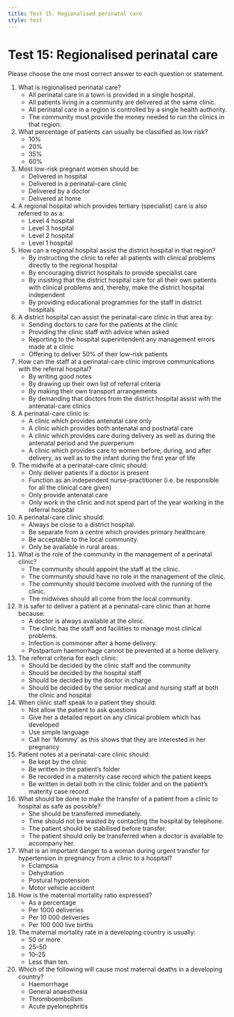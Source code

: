 ```yaml
---
title: Test 15. Regionalised perinatal care
style: test
---
```


# Test 15: Regionalised perinatal care

Please choose the one most correct answer to each question or statement.

1.	What is regionalised perinatal care?
	-	All perinatal care in a town is provided in a single hospital.
	-	All patients living in a community are delivered at the same clinic.
	+	All perinatal care in a region is controlled by a single health authority.
	-	The community must provide the money needed to run the clinics in that region.
2.	What percentage of patients can usually be classified as low risk?
	-	10%
	-	20%
	+	35%
	-	60%
3.	Most low-risk pregnant women should be:
	-	Delivered in hospital
	+	Delivered in a perinatal-care clinic
	-	Delivered by a doctor
	-	Delivered at home
4.	A regional hospital which provides tertiary (specialist) care is also referred to as a:
	-	Level 4 hospital
	+	Level 3 hospital
	-	Level 2 hospital
	-	Level 1 hospital
5.	How can a regional hospital assist the district hospital in that region?
	-	By instructing the clinic to refer all patients with clinical problems directly to the regional hospital
	-	By encouraging district hospitals to provide specialist care
	-	By insisting that the district hospital care for all their own patients with clinical problems and, thereby, make the district hospital independent
	+	By providing educational programmes for the staff in district hospitals
6.	A district hospital can assist the perinatal-care clinic in that area by:
	-	Sending doctors to care for the patients at the clinic
	+	Providing the clinic staff with advice when asked
	-	Reporting to the hospital superintendent any management errors made at a clinic
	-	Offering to deliver 50% of their low-risk patients
7.	How can the staff at a perinatal-care clinic improve communications with the referral hospital?
	+	By writing good notes
	-	By drawing up their own list of referral criteria
	-	By making their own transport arrangements
	-	By demanding that doctors from the district hospital assist with the antenatal-care clinics
8.	A perinatal-care clinic is:
	-	A clinic which provides antenatal care only
	-	A clinic which provides both antenatal and postnatal care
	+	A clinic which provides care during delivery as well as during the antenatal period and the puerperium
	-	A clinic which provides care to women before, during, and after delivery, as well as to the infant during the first year of life
9.	The midwife at a perinatal-care clinic should:
	-	Only deliver patients if a doctor is present
	+	Function as an independent nurse-practitioner (i.e. be responsible for all the clinical care given)
	-	Only provide antenatal care
	-	Only work in the clinic and not spend part of the year working in the referral hospital
10.	A perinatal-care clinic should:
	-	Always be close to a district hospital.
	-	Be separate from a centre which provides primary healthcare.
	+	Be acceptable to the local community.
	-	Only be available in rural areas.
11.	What is the role of the community in the management of a perinatal clinic?
	-	The community should appoint the staff at the clinic.
	-	The community should have no role in the management of the clinic.
	+	The community should become involved with the running of the clinic.
	-	The midwives should all come from the local community.
12.	It is safer to deliver a patient at a perinatal-care clinic than at home because:
	-	A doctor is always available at the clinic.
	+	The clinic has the staff and facilities to manage most clinical problems.
	-	Infection is commoner after a home delivery.
	-	Postpartum haemorrhage cannot be prevented at a home delivery.
13.	The referral criteria for each clinic:
	-	Should be decided by the clinic staff and the community
	-	Should be decided by the hospital staff
	-	Should be decided by the doctor in charge
	+	Should be decided by the senior medical and nursing staff at both the clinic and hospital
14.	When clinic staff speak to a patient they should:
	-	Not allow the patient to ask questions
	-	Give her a detailed report on any clinical problem which has developed
	+	Use simple language
	-	Call her ‘Mommy’ as this shows that they are interested in her pregnancy
15.	Patient notes at a perinatal-care clinic should:
	-	Be kept by the clinic
	-	Be written in the patient’s folder
	+	Be recorded in a maternity case record which the patient keeps
	-	Be written in detail both in the clinic folder and on the patient’s materity case record.
16.	What should be done to make the transfer of a patient from a clinic to hospital as safe as possible?
	-	She should be transferred immediately.
	-	Time should not be wasted by contacting the hospital by telephone.
	+	The patient should be stabilised before transfer.
	-	The patient should only be transferred when a doctor is available to accompany her.
17.	What is an important danger to a woman during urgent transfer for hypertension in pregnancy from a clinic to a hospital?
	+	Eclampsia
	-	Dehydration
	-	Postural hypotension
	-	Motor vehicle accident
18.	How is the maternal mortality ratio expressed?
	-	As a percentage
	-	Per 1000 deliveries
	-	Per 10 000 deliveries
	+	Per 100 000 live births
19.	The maternal mortality rate in a developing country is usually:
	+	50 or more
	-	25–50
	-	10–25
	-	Less than ten.
20.	Which of the following will cause most maternal deaths in a developing country?
	+	Haemorrhage
	-	General anaesthesia
	-	Thromboembolism
	-	Acute pyelonephritis
